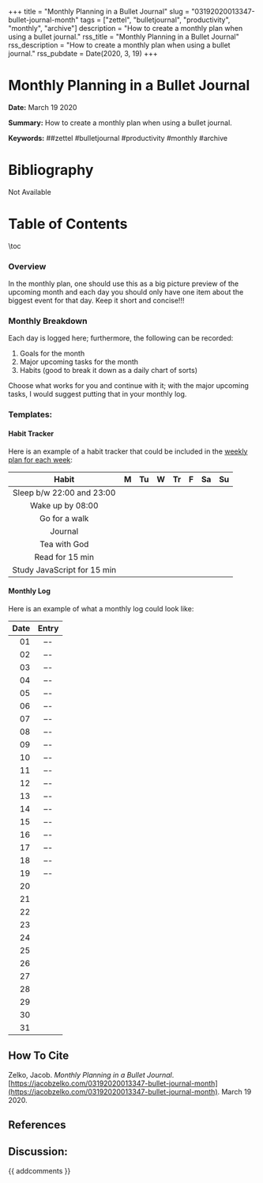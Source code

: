 +++
title = "Monthly Planning in a Bullet Journal"
slug = "03192020013347-bullet-journal-month"
tags = ["zettel", "bulletjournal", "productivity", "monthly", "archive"]
description = "How to create a monthly plan when using a bullet journal."
rss_title = "Monthly Planning in a Bullet Journal"
rss_description = "How to create a monthly plan when using a bullet journal."
rss_pubdate = Date(2020, 3, 19)
+++



Monthly Planning in a Bullet Journal
=========

**Date:** March 19 2020

**Summary:** How to create a monthly plan when using a bullet journal.

**Keywords:** ##zettel #bulletjournal #productivity #monthly  #archive

Bibliography
==========

Not Available

Table of Contents
=========

\toc

### Overview

In the monthly plan, one should use this as a big picture preview of the upcoming month and each day you should only have one item about the biggest event for that day. Keep it short and concise!!!

### Monthly Breakdown

Each day is logged here; furthermore, the following can be recorded:

1. Goals for the month
2. Major upcoming tasks for the month
3. Habits (good to break it down as a daily chart of sorts)

Choose what works for you and continue with it; with the major upcoming tasks, I would suggest putting that in your monthly log.

### Templates:

#### Habit Tracker

Here is an example of a habit tracker that could be included in the [weekly plan for each week](/03192020035337-bullet-journal-weekly.md):

|            Habit            |  M  | Tu  |  W  | Tr  |  F  | Sa  | Su  |
|:---------------------------:|:---:|:---:|:---:|:---:|:---:|:---:|:---:|
|  Sleep b/w 22:00 and 23:00  |     |     |     |     |     |     |     |
|      Wake up by 08:00       |     |     |     |     |     |     |     |
|        Go for a walk        |     |     |     |     |     |     |     |
|           Journal           |     |     |     |     |     |     |     |
|        Tea with God         |     |     |     |     |     |     |     |
|       Read for 15 min       |     |     |     |     |     |     |     |
| Study JavaScript for 15 min |     |     |     |     |     |     |     |

#### Monthly Log

Here is an example of what a monthly log could look like:

| Date | Entry |
| ----:|:-----:|
|   01 |  –-   |
|   02 |  –-   |
|   03 |  –-   |
|   04 |  –-   |
|   05 |  –-   |
|   06 |  –-   |
|   07 |  –-   |
|   08 |  –-   |
|   09 |  –-   |
|   10 |  –-   |
|   11 |  –-   |
|   12 |  –-   |
|   13 |  –-   |
|   14 |  –-   |
|   15 |  –-   |
|   16 |  –-   |
|   17 |  –-   |
|   18 |  –-   |
|   19 |  –-   |
|   20 |       |
|   21 |       |
|   22 |       |
|   23 |       |
|   24 |       |
|   25 |       |
|   26 |       |
|   27 |       |
|   28 |       |
|   29 |       |
|   30 |       |
|   31 |       |
## How To Cite

 Zelko, Jacob. _Monthly Planning in a Bullet Journal_. [https://jacobzelko.com/03192020013347-bullet-journal-month](https://jacobzelko.com/03192020013347-bullet-journal-month). March 19 2020.
## References
## Discussion: 

{{ addcomments }}
